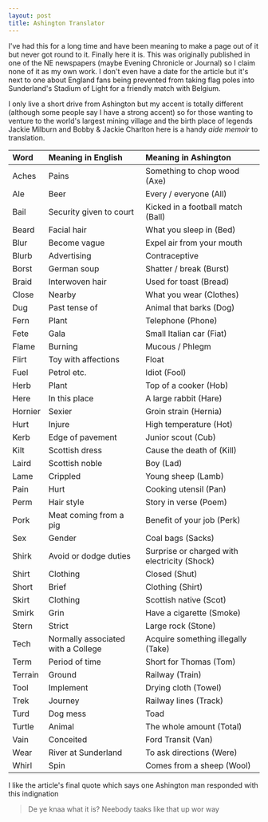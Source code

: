 ```yaml
---
layout: post
title: Ashington Translator
---
```


I've had this for a long time and have been meaning to make a page out of it but never got round to it. Finally here it is. This was originally 
published in one of the NE newspapers (maybe Evening Chronicle or Journal) so I claim none of it as my own work. I don't even have a date for the 
article but it's next to one about England fans being prevented from taking flag poles into Sunderland's Stadium of Light for a friendly match 
with Belgium.

I only live a short drive from Ashington but my accent is totally different (although some people say I have a strong accent) so for those wanting 
to venture to the world's largest mining village and the birth place of legends Jackie Milburn and Bobby & Jackie Charlton here is a handy *aide memoir* 
to translation. 

Word    | Meaning in English                 | Meaning in Ashington
:------ | :--------------------------------- | :-------------------
Aches   | Pains                              | Something to chop wood (Axe)
Ale     | Beer                               | Every / everyone (All)
Bail    | Security given to court            | Kicked in a football match (Ball)
Beard   | Facial hair                        | What you sleep in (Bed)
Blur    | Become vague                       | Expel air from your mouth
Blurb   | Advertising                        | Contraceptive
Borst   | German soup                        | Shatter / break (Burst)
Braid   | Interwoven hair                    | Used for toast (Bread)
Close   | Nearby                             | What you wear (Clothes)
Dug     | Past tense of                      | Animal that barks (Dog)
Fern    | Plant                              | Telephone (Phone)
Fete    | Gala                               | Small Italian car (Fiat)
Flame   | Burning                            | Mucous / Phlegm
Flirt   | Toy with affections                | Float
Fuel    | Petrol etc.                        | Idiot (Fool)
Herb    | Plant                              | Top of a cooker (Hob)
Here    | In this place                      | A large rabbit (Hare)
Hornier | Sexier                             | Groin strain (Hernia)
Hurt    | Injure                             | High temperature (Hot)
Kerb    | Edge of pavement                   | Junior scout (Cub)
Kilt    | Scottish dress                     | Cause the death of (Kill)
Laird   | Scottish noble                     | Boy (Lad)
Lame    | Crippled                           | Young sheep (Lamb)
Pain    | Hurt                               | Cooking utensil (Pan)
Perm    | Hair style                         | Story in verse (Poem)
Pork    | Meat coming from a pig             | Benefit of your job (Perk)
Sex     | Gender                             | Coal bags (Sacks)
Shirk   | Avoid or dodge duties              | Surprise or charged with electricity (Shock)
Shirt   | Clothing                           | Closed (Shut)
Short   | Brief                              | Clothing (Shirt)
Skirt   | Clothing                           | Scottish native (Scot)
Smirk   | Grin                               | Have a cigarette (Smoke)
Stern   | Strict                             | Large rock (Stone)
Tech    | Normally associated with a College | Acquire something illegally (Take)
Term    | Period of time                     | Short for Thomas (Tom)
Terrain | Ground                             | Railway (Train)
Tool    | Implement                          | Drying cloth (Towel)
Trek    | Journey                            | Railway lines (Track)
Turd    | Dog mess                           | Toad
Turtle  | Animal                             | The whole amount (Total)
Vain    | Conceited                          | Ford Transit (Van)
Wear    | River at Sunderland                | To ask directions (Were)
Whirl   | Spin                               | Comes from a sheep (Wool)

I like the article's final quote which says one Ashington man responded with this indignation

> De ye knaa what it is? Neebody taaks like that up wor way
